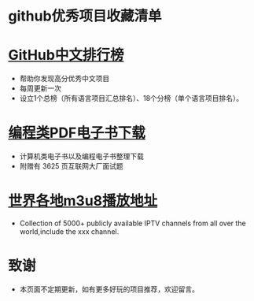 # github优秀项目收藏清单

# [GitHub中文排行榜](https://github.com/kon9chunkit/GitHub-Chinese-Top-Charts)
- 帮助你发现高分优秀中文项目
- 每周更新一次
- 设立1个总榜（所有语言项目汇总排名）、18个分榜（单个语言项目排名）。

# [编程类PDF电子书下载](https://github.com/itdevbooks/pdf)
- 计算机类电子书以及编程电子书整理下载
- 附赠有 3625 页互联网大厂面试题

# [世界各地m3u8播放地址](https://github.com/iptv-org/iptv)
- Collection of 5000+ publicly available IPTV channels from all over the world,include the xxx channel.

 
# 致谢
- 本页面不定期更新，如有更多好玩的项目推荐，欢迎留言。
      